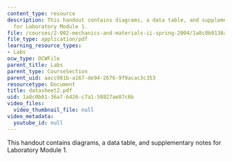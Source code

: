 ```yaml
---
content_type: resource
description: This handout contains diagrams, a data table, and supplementary notes
  for Laboratory Module 1.
file: /courses/2-002-mechanics-and-materials-ii-spring-2004/1a8c0b0136a76426c7a158827ae87c6b_datasheet2.pdf
file_type: application/pdf
learning_resource_types:
- Labs
ocw_type: OCWFile
parent_title: Labs
parent_type: CourseSection
parent_uid: aacc981b-a167-de94-2676-9f9acac3c353
resourcetype: Document
title: datasheet2.pdf
uid: 1a8c0b01-36a7-6426-c7a1-58827ae87c6b
video_files:
  video_thumbnail_file: null
video_metadata:
  youtube_id: null
---
```

This handout contains diagrams, a data table, and supplementary notes for Laboratory Module 1.